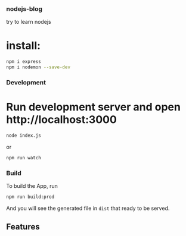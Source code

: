 ### nodejs-blog
try to learn nodejs


# install: 
```bash
npm i express
npm i nodemon --save-dev
```

### Development

# Run development server and open http://localhost:3000
```bash
node index.js
```
or
```bash
npm run watch
```
### Build

To build the App, run
```bash
npm run build:prod
```

And you will see the generated file in `dist` that ready to be served.

## Features